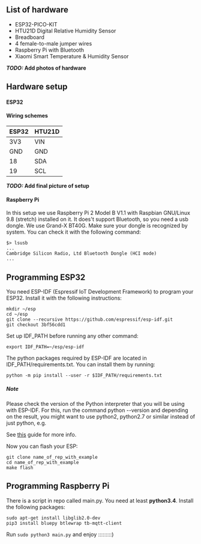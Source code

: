## List of hardware
* ESP32-PICO-KIT 
* HTU21D Digital Relative Humidity Sensor
* Breadboard
* 4 female-to-male jumper wires
* Raspberry Pi with Bluetooth
* Xiaomi Smart Temperature & Humidity Sensor

**_TODO:_ Add photos of hardware**


## Hardware setup
#### ESP32
#### Wiring schemes
| ESP32 | HTU21D |
| ----- | ------ |
| 3V3   | VIN    |
| GND   | GND    |
| 18    | SDA    |
| 19    | SCL    |

**_TODO:_ Add final picture of setup**

#### Raspberry Pi
In this setup we use Raspberry Pi 2 Model B V1.1 with Raspbian GNU/Linux 9.8 (stretch) installed on it. It does't support Bluetooth, so you need a usb dongle. We use Grand-X BT40G.
Make sure your dongle is recognized by system. You can check it with the following command:
```
$> lsusb
...
Cambridge Silicon Radio, Ltd Bluetooth Dongle (HCI mode)
...

```

## Programming ESP32
You need ESP-IDF (Espressif IoT Development Framework) to program your ESP32.
Install it with the following instructions:
```
mkdir ~/esp
cd ~/esp
git clone --recursive https://github.com/espressif/esp-idf.git
git checkout 3bf56cdd1
```
Set up IDF_PATH before running any other command:
```
export IDF_PATH=~/esp/esp-idf
```
The python packages required by ESP-IDF are located in IDF_PATH/requirements.txt. You can install them by running:
```
python -m pip install --user -r $IDF_PATH/requirements.txt
```
##### Note
Please check the version of the Python interpreter that you will be using with ESP-IDF. For this, run the command python --version and depending on the result, you might want to use python2, python2.7 or similar instead of just python, e.g.

See [this](https://docs.espressif.com/projects/esp-idf/en/latest/get-started/index.html) guide for more info.

Now you can flash your ESP:
```
git clone name_of_rep_with_example
cd name_of_rep_with_example
make flash
```


## Programming Raspberry Pi
There is a script in repo called main.py. You need at least **python3.4**. Install the following packages:
```
sudo apt-get install libglib2.0-dev
pip3 install bluepy btlewrap tb-mqtt-client
```
Run `sudo python3 main.py` and enjoy :::::::::)

